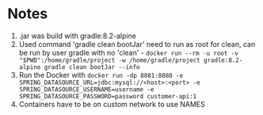 # Notes

1. .jar was build with gradle:8.2-alpine
2. Used command 'gradle clean bootJar' need to run as root for clean, can be run by user gradle with no 'clean' - ```docker run --rm -u root -v "$PWD":/home/gradle/project -w /home/gradle/project gradle:8.2-alpine gradle clean bootJar --info```
3. Run the Docker with ```docker run -dp 8081:8080 -e SPRING_DATASOURCE_URL=jdbc:mysql://<host>:<port> -e SPRING_DATASOURCE_USERNAME=username -e SPRING_DATASOURCE_PASSWORD=password customer-api:1```
4. Containers have to be on custom network to use NAMES